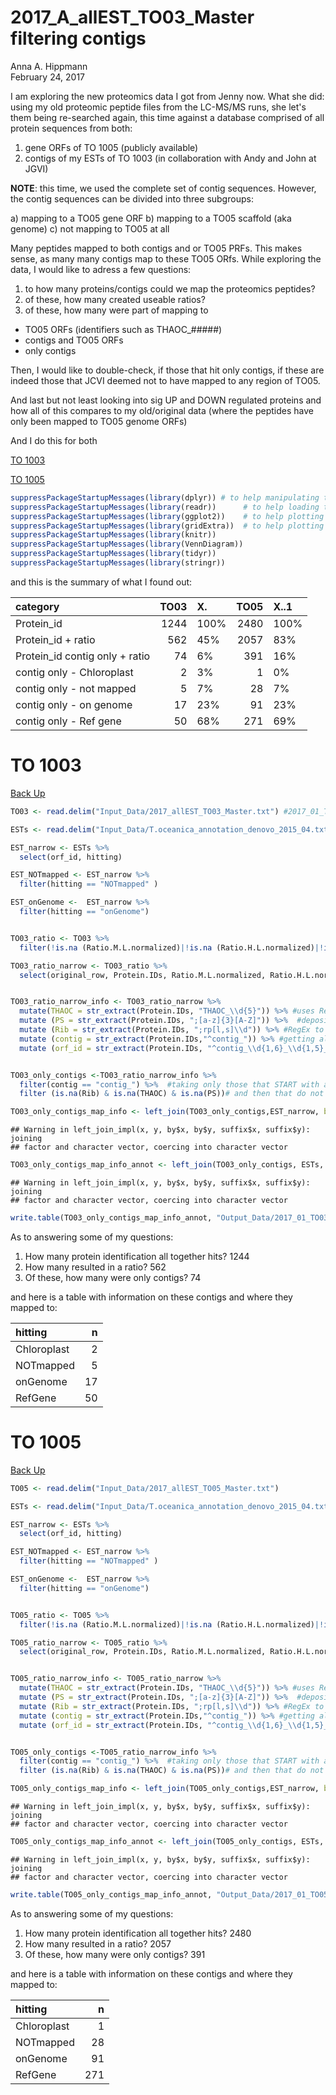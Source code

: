 # 2017_A_allEST_TO03_Master filtering contigs
Anna A. Hippmann  
February 24, 2017  

I am exploring the new proteomics data I got from Jenny now. What she did:
using my old proteomic peptide files from the LC-MS/MS runs, she let's them being re-searched again, this time against a database comprised of all protein sequences from both:

1) gene ORFs of TO 1005 (publicly available)
2) contigs of my ESTs of TO 1003 (in collaboration with Andy and John at JGVI)

__NOTE__: this time, we used the complete set of contig sequences. However, the contig sequences can be divided into  three subgroups:

a) mapping to a TO05 gene ORF
b) mapping to a TO05 scaffold (aka genome)
c) not mapping to TO05 at all

Many peptides mapped to both contigs and or TO05 PRFs. This makes sense, as many many contigs map to these TO05 ORfs.  While exploring the data, I would like to adress a few questions:

1) to how many proteins/contigs could we map the proteomics peptides?
2) of these, how many created useable ratios?
3) of these, how many were part of mapping to 
  + TO05 ORFs (identifiers such as THAOC_#####)
  + contigs and TO05 ORFs
  + only contigs
  
Then, I would like to double-check, if those that hit only contigs, if these are indeed those that JCVI deemed not to have mapped to any region of TO05.

And last but not least looking into sig UP and DOWN regulated proteins and how all of this compares to my old/original  data (where the peptides have only been mapped to TO05 genome ORFs)

<a id="BackUP"></a>

And I do this for both

[TO 1003](#TO1003)

[TO 1005](#TO1005)




```r
suppressPackageStartupMessages(library(dplyr)) # to help manipulating the data
suppressPackageStartupMessages(library(readr))      # to help loading the data 
suppressPackageStartupMessages(library(ggplot2))    # to help plotting the data
suppressPackageStartupMessages(library(gridExtra))  # to help plotting multiplot plots
suppressPackageStartupMessages(library(knitr))
suppressPackageStartupMessages(library(VennDiagram))
suppressPackageStartupMessages(library(tidyr))
suppressPackageStartupMessages(library(stringr))
```

and this is the summary of what I found out:



|category                       | TO03|X.   | TO05|X..1 |
|:------------------------------|----:|:----|----:|:----|
|Protein_id                     | 1244|100% | 2480|100% |
|Protein_id + ratio             |  562|45%  | 2057|83%  |
|Protein_id contig only + ratio |   74|6%   |  391|16%  |
|contig only - Chloroplast      |    2|3%   |    1|0%   |
|contig only - not mapped       |    5|7%   |   28|7%   |
|contig only - on genome        |   17|23%  |   91|23%  |
|contig only - Ref gene         |   50|68%  |  271|69%  |


<a id="TO1003"></a>

# TO 1003

[Back Up](#BackUP)


```r
TO03 <- read.delim("Input_Data/2017_allEST_TO03_Master.txt") #2017_01_TO03_Master using all ESTs and TO05 genome to be mapped

ESTs <- read.delim("Input_Data/T.oceanica_annotation_denovo_2015_04.txt")

EST_narrow <- ESTs %>% 
  select(orf_id, hitting)

EST_NOTmapped <- EST_narrow %>% 
  filter(hitting == "NOTmapped" )

EST_onGenome <-  EST_narrow %>% 
  filter(hitting == "onGenome")


TO03_ratio <- TO03 %>% 
  filter(!is.na (Ratio.M.L.normalized)|!is.na (Ratio.H.L.normalized)|!is.na (Ratio.H.M.normalized)) #filters out only tohse that create ratio somewhere

TO03_ratio_narrow <- TO03_ratio %>% 
  select(original_row, Protein.IDs, Ratio.M.L.normalized, Ratio.H.L.normalized, Ratio.H.M.normalized)


TO03_ratio_narrow_info <- TO03_ratio_narrow %>% 
  mutate(THAOC = str_extract(Protein.IDs, "THAOC_\\d{5}")) %>% #uses RegEx to find first THAOC# in string and deposit result in new variable
  mutate (PS = str_extract(Protein.IDs, ";[a-z]{3}[A-Z]")) %>%  #deposits those on chloroplast genome e.g. PSI, PSII, ATP
  mutate (Rib = str_extract(Protein.IDs, ";rp[l,s]\\d")) %>% #RegEx to find ribosonmal proteins
  mutate (contig = str_extract(Protein.IDs,"^contig_")) %>% #getting all that START with a contig (as best hits)
  mutate (orf_id = str_extract(Protein.IDs, "^contig_\\d{1,6}_\\d{1,5}_\\d{2,5}_\\-|^contig_\\d{1,6}_\\d{1,5}_\\d{2,5}_\\+")) #getting all that START with a contig (as best hits) and depositing the actual contig identifyer into new variable


TO03_only_contigs <-TO03_ratio_narrow_info %>% 
  filter(contig == "contig_") %>%  #taking only those that START with a contig, 
  filter (is.na(Rib) & is.na(THAOC) & is.na(PS))# and then that do not have any other possible hits in TO05 chloroplast or nuclear genome

TO03_only_contigs_map_info <- left_join(TO03_only_contigs,EST_narrow, by = "orf_id" )
```

```
## Warning in left_join_impl(x, y, by$x, by$y, suffix$x, suffix$y): joining
## factor and character vector, coercing into character vector
```

```r
TO03_only_contigs_map_info_annot <- left_join(TO03_only_contigs, ESTs, by = "orf_id")
```

```
## Warning in left_join_impl(x, y, by$x, by$y, suffix$x, suffix$y): joining
## factor and character vector, coercing into character vector
```

```r
write.table(TO03_only_contigs_map_info_annot, "Output_Data/2017_01_TO03_proteomics_ProteinID_contigs_only.txt", sep="\t", row.names = FALSE, col.names = TRUE)
```

As to answering some of my questions:

1) How many protein identification all together hits? 1244
2) How many resulted in a ratio? 562
3) Of these, how many were only contigs? 74

and here is a table with information on these contigs and where they mapped to: 

|hitting     |  n|
|:-----------|--:|
|Chloroplast |  2|
|NOTmapped   |  5|
|onGenome    | 17|
|RefGene     | 50|

<a id="TO1005"></a>

# TO 1005

[Back Up](#BackUP)


```r
TO05 <- read.delim("Input_Data/2017_allEST_TO05_Master.txt")

ESTs <- read.delim("Input_Data/T.oceanica_annotation_denovo_2015_04.txt")

EST_narrow <- ESTs %>% 
  select(orf_id, hitting)

EST_NOTmapped <- EST_narrow %>% 
  filter(hitting == "NOTmapped" )

EST_onGenome <-  EST_narrow %>% 
  filter(hitting == "onGenome")


TO05_ratio <- TO05 %>% 
  filter(!is.na (Ratio.M.L.normalized)|!is.na (Ratio.H.L.normalized)|!is.na (Ratio.H.M.normalized)) #filters out only tohse that create ratio somewhere

TO05_ratio_narrow <- TO05_ratio %>% 
  select(original_row, Protein.IDs, Ratio.M.L.normalized, Ratio.H.L.normalized, Ratio.H.M.normalized)


TO05_ratio_narrow_info <- TO05_ratio_narrow %>% 
  mutate(THAOC = str_extract(Protein.IDs, "THAOC_\\d{5}")) %>% #uses RegEx to find first THAOC# in string and deposit result in new variable
  mutate (PS = str_extract(Protein.IDs, ";[a-z]{3}[A-Z]")) %>%  #deposits those on chloroplast genome e.g. PSI, PSII, ATP
  mutate (Rib = str_extract(Protein.IDs, ";rp[l,s]\\d")) %>% #RegEx to find ribosonmal proteins
  mutate (contig = str_extract(Protein.IDs,"^contig_")) %>% #getting all that START with a contig (as best hits)
  mutate (orf_id = str_extract(Protein.IDs, "^contig_\\d{1,6}_\\d{1,5}_\\d{2,5}_\\-|^contig_\\d{1,6}_\\d{1,5}_\\d{2,5}_\\+"))


TO05_only_contigs <-TO05_ratio_narrow_info %>% 
  filter(contig == "contig_") %>%  #taking only those that START with a contig, 
  filter (is.na(Rib) & is.na(THAOC) & is.na(PS))# and then that do not have any other possible hits in TO05 chloroplast or nuclear genome

TO05_only_contigs_map_info <- left_join(TO05_only_contigs,EST_narrow, by = "orf_id" )
```

```
## Warning in left_join_impl(x, y, by$x, by$y, suffix$x, suffix$y): joining
## factor and character vector, coercing into character vector
```

```r
TO05_only_contigs_map_info_annot <- left_join(TO05_only_contigs, ESTs, by = "orf_id")
```

```
## Warning in left_join_impl(x, y, by$x, by$y, suffix$x, suffix$y): joining
## factor and character vector, coercing into character vector
```

```r
write.table(TO05_only_contigs_map_info_annot, "Output_Data/2017_01_TO05_proteomics_ProteinID_contigs_only.txt", sep="\t", row.names = FALSE, col.names = TRUE)
```

As to answering some of my questions:

1) How many protein identification all together hits? 2480
2) How many resulted in a ratio? 2057
3) Of these, how many were only contigs? 391

and here is a table with information on these contigs and where they mapped to: 

|hitting     |   n|
|:-----------|---:|
|Chloroplast |   1|
|NOTmapped   |  28|
|onGenome    |  91|
|RefGene     | 271|
